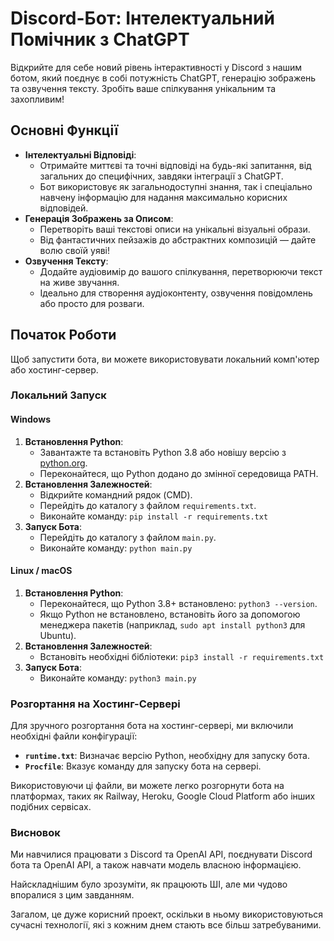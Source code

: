 # Discord-Бот: Інтелектуальний Помічник з ChatGPT

Відкрийте для себе новий рівень інтерактивності у Discord з нашим ботом, який поєднує в собі потужність ChatGPT, генерацію зображень та озвучення тексту. Зробіть ваше спілкування унікальним та захопливим!

## Основні Функції

-   **Інтелектуальні Відповіді**:
    -   Отримайте миттєві та точні відповіді на будь-які запитання, від загальних до специфічних, завдяки інтеграції з ChatGPT.
    -   Бот використовує як загальнодоступні знання, так і спеціально навчену інформацію для надання максимально корисних відповідей.
-   **Генерація Зображень за Описом**:
    -   Перетворіть ваші текстові описи на унікальні візуальні образи.
    -   Від фантастичних пейзажів до абстрактних композицій — дайте волю своїй уяві!
-   **Озвучення Тексту**:
    -   Додайте аудіовимір до вашого спілкування, перетворюючи текст на живе звучання.
    -   Ідеально для створення аудіоконтенту, озвучення повідомлень або просто для розваги.

## Початок Роботи

Щоб запустити бота, ви можете використовувати локальний комп'ютер або хостинг-сервер.

### Локальний Запуск

#### Windows

1.  **Встановлення Python**:
    -   Завантажте та встановіть Python 3.8 або новішу версію з [python.org](https://www.python.org/).
    -   Переконайтеся, що Python додано до змінної середовища PATH.
2.  **Встановлення Залежностей**:
    -   Відкрийте командний рядок (CMD).
    -   Перейдіть до каталогу з файлом `requirements.txt`.
    -   Виконайте команду: `pip install -r requirements.txt`
3.  **Запуск Бота**:
    -   Перейдіть до каталогу з файлом `main.py`.
    -   Виконайте команду: `python main.py`

#### Linux / macOS

1.  **Встановлення Python**:
    -   Переконайтеся, що Python 3.8+ встановлено: `python3 --version`.
    -   Якщо Python не встановлено, встановіть його за допомогою менеджера пакетів (наприклад, `sudo apt install python3` для Ubuntu).
2.  **Встановлення Залежностей**:
    -   Встановіть необхідні бібліотеки: `pip3 install -r requirements.txt`
3.  **Запуск Бота**:
    -   Виконайте команду: `python3 main.py`

### Розгортання на Хостинг-Сервері

Для зручного розгортання бота на хостинг-сервері, ми включили необхідні файли конфігурації:

-   **`runtime.txt`**: Визначає версію Python, необхідну для запуску бота.
-   **`Procfile`**: Вказує команду для запуску бота на сервері.

Використовуючи ці файли, ви можете легко розгорнути бота на платформах, таких як Railway, Heroku, Google Cloud Platform або інших подібних сервісах.

### Висновок

Ми навчилися працювати з Discord та OpenAI API, поєднувати Discord бота та OpenAI API, а також навчати модель власною інформацією.

Найскладнішим було зрозуміти, як працюють ШІ, але ми чудово впоралися з цим завданням.

Загалом, це дуже корисний проект, оскільки в ньому використовуються сучасні технології, які з кожним днем стають все більш затребуваними.